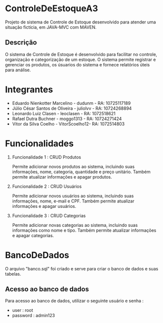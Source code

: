 # ControleDeEstoqueA3

Projeto de sistema de Controle de Estoque desenvolvido para atender uma
situação fictícia, em JAVA-MVC com MAVEN.

## Descrição

O sistema de Controle de Estoque é desenvolvido para facilitar no controle,
organização e categorização de um estoque. O sistema permite registrar e 
gerenciar os produtos, os úsuarios do sistema e fornece relatórios úteis
para análise.

 # Integrantes

- Eduardo Nienkotter Marcelino - dudunm - RA: 10725117189
- Júlio César Santos de Oliveira - juliolvv - RA: 10724268894
- Leonardo Luiz Clasen - leoclasen - RA: 1072518621
- Rafael Dutra Buchner - moggo1313 - RA: 10724271424
- Vitor da Silva Coelho - VitorScoelho12- RA: 1072514803

# Funcionalidades

1. Funcionalidade 1 : CRUD Produtos

   Permite adicionar novos produtos ao sistema, incluindo suas informações, nome,
   categoria, quantidade e preço unitário. Também permite atualizar informações e apagar produtos.

2. Funcionalidade 2 : CRUD Usuários

   Permite adicionar novos usuários ao sistema, incluindo suas informações, nome,
   e-mail e CPF. Também permite atualizar informações e apagar usuários.

3. Funcionalidade 3 : CRUD Categorias

   Permite adicionar novas categorias ao sistema, incluindo suas informações como nome e tipo. Também permite atualizar informações e apagar categorias.

# BancoDeDados

O arquivo "banco.sql" foi criado e serve para criar o banco de dados e suas tabelas.

## Acesso ao banco de dados

Para acesso ao banco de dados, utilizar o seguinte usuário e senha :
 - user : root
 - password : admin123
   
